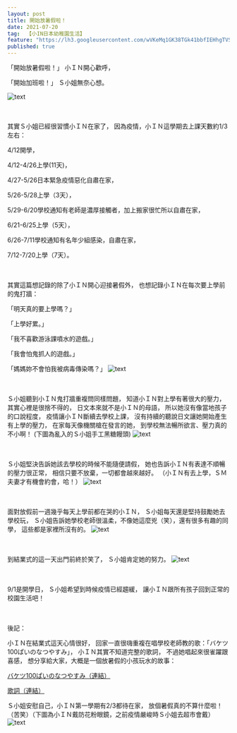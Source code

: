```yaml
---
layout: post
title: 開始放暑假啦！
date: 2021-07-20
tag:  【小IN日本幼稚園生活】
feature: "https://lh3.googleusercontent.com/wVKeMq1GK38TGk41bbfIEHhgTVSeS2Nu57O_mn0eQWsUDi2DCIc1TEAUz8HxqhXafheeHiCrNOov-J9UX62huxKLyV4MSOuYZM-_twkLOjlT0e4A6Y6Qn4UNkwCiqX93JVuH9eF1EUE=w2400"
published: true
---
```

「開始放暑假啦！」
小ＩＮ開心歡呼，

「開始加班啦！」
Ｓ小姐無奈心想。

![text](https://lh3.googleusercontent.com/wVKeMq1GK38TGk41bbfIEHhgTVSeS2Nu57O_mn0eQWsUDi2DCIc1TEAUz8HxqhXafheeHiCrNOov-J9UX62huxKLyV4MSOuYZM-_twkLOjlT0e4A6Y6Qn4UNkwCiqX93JVuH9eF1EUE=w2400)


<br><br>
其實Ｓ小姐已經很習慣小ＩＮ在家了，
因為疫情，小ＩＮ這學期去上課天數約1/3左右：

4/12開學，

4/12-4/26上學(11天)，

4/27-5/26日本緊急疫情惡化自肅在家，

5/26-5/28上學（3天），

5/29-6/20學校通知有老師是濃厚接觸者，加上搬家很忙所以自肅在家，

6/21-6/25上學（5天），

6/26-7/11學校通知有名年少組感染，自肅在家，

7/12-7/20上學（7天）。

<br><br>
其實這篇想記錄的除了小ＩＮ開心迎接暑假外，
也想記錄小ＩＮ在每次要上學前的鬼打牆：

「明天真的要上學嗎？」

「上學好累。」

「我不喜歡游泳課噴水的遊戲。」

「我會怕鬼抓人的遊戲。」

「媽媽妳不會怕我被病毒傳染嗎？」
![text](https://lh3.googleusercontent.com/MbVGWsPBZp8kwtVAuuFgfNFcuA4LFoLsp_7kL4Zl2ocOnMS2-Fdm7YS3zoiA3IbcVKiLKjAhysRtlsEsEvJaFxe2qYu7OrrT5D-h1qLmTZAfM3-FVKoBhJG7okJyU5tQ3G3gKq8PXbQ=w2400)


<br><br>
Ｓ小姐聽到小ＩＮ鬼打牆重複問同樣問題，
知道小ＩＮ對上學有著很大的壓力，
其實心裡是很捨不得的，
日文本來就不是小ＩＮ的母語，
所以她沒有像當地孩子的口說程度，
疫情讓小ＩＮ斷續去學校上課，
沒有持續的聽說日文讓她開始產生有上學的壓力，
在家每天像機關槍在發言的她，
到學校無法暢所欲言、壓力真的不小啊！
(下圖為亂入的Ｓ小姐手工黑糖饅頭)
![text](https://lh3.googleusercontent.com/VxqB2DYF3b3JP3ZR4KOENTB4kngJqZZ8_fKb8aTyC329Lj2AZtQ091wF_dktHW0qRHHPagcA0A9Cd6-hSW88CdRA7yotemVDyvjLGEszoMcJ1qD_ibfpvayfF5SY4PdeAAoDXkzECYk=w2400)


<br><br>
Ｓ小姐堅決告訴她該去學校的時候不能隨便請假，
她也告訴小ＩＮ有表達不順暢的壓力很正常，
相信只要不放棄，一切都會越來越好。
（小ＩＮ有去上學，ＳＭ夫妻才有機會約會，哈！）
![text](https://lh3.googleusercontent.com/7PuJQyXY5bf4WNfJV2hMDiT280-6NtEYXYexwrj7A1QKXywtekELrOaxRH7q0gs4q2dmVQOoScut_aSdcN1ChtdcGtz1IqpBq-h2-Ssh812-gTJZETp7MuWl2xpEOZY91SaIzMbUBsU=w2400)


<br><br>
面對放假前一週幾乎每天上學前都在哭的小ＩＮ，
Ｓ小姐每天還是堅持鼓勵她去學校玩，
Ｓ小姐告訴她學校老師很溫柔，不像她這麼兇（笑），還有很多有趣的同學，
這些都是家裡所沒有的。
![text](https://lh3.googleusercontent.com/WAErsmbN00SP5_DhVbp1lMCpxOcn23QmeqqG2H2XcJRhloPRnN2JDM9JPssUIj9MIJd0KD2lybgO-DRTnLmcWGHaQGgTQgVsHodd75hEESH21-MGSXzuhV78-sh1JyZG-bkCSc0S6Dc=w2400)


<br><br>
到結業式的這一天出門前終於笑了，
Ｓ小姐肯定她的努力。
![text](https://lh3.googleusercontent.com/CZjSzP_pkkXt-kMDoG2b9smRZA7HjHILUT-EOR6gehV34H5hEGUYnwVCxzWQ7OVJrx1L0TOn7byqzLgZUWFctngKpx48h4ERtcN1axJJgNwhI15_rn7Bd3EDxRjlBsOPwzRjUAeyk9s=w2400)


<br><br>
9/1是開學日，
Ｓ小姐希望到時候疫情已經趨緩，
讓小ＩＮ跟所有孩子回到正常的校園生活吧！


<br><br>
後記：

小ＩＮ在結業式這天心情很好，
回家一直很嗨重複在唱學校老師教的歌：「バケツ100ぱいのなつやすみ」，
小ＩＮ其實不知道完整的歌詞，
不過她唱起來很雀躍跟喜感，
想分享給大家，大概是一個放暑假的小孩玩水的故事：

[バケツ100ぱいのなつやすみ（連結）](https://www.youtube.com/watch?v=HvRsHLqy2Q0)

[歌詞（連結）](https://hoick.jp/mdb/detail/10426/%E3%83%90%E3%82%B1%E3%83%84100%E3%81%B1%E3%81%84%E3%81%AE%E3%81%AA%E3%81%A4%E3%82%84%E3%81%99%E3%81%BF)

Ｓ小姐安慰自己，小ＩＮ第一學期有2/3都待在家，
放個暑假真的不算什麼啦！（苦笑）（下圖為小ＩＮ戴防花粉眼鏡，之前疫情嚴峻時Ｓ小姐去超市會戴）
![text](https://lh3.googleusercontent.com/8QABMMxGljlmd3YvWUn_D0jX1xOKgNPVq-yGD41t91tKb3GCTs5GxLWX9xWWJo_GRIQ5MrkTmY2IV4_fLTKFiWbJ5egXCvWa_Cz5FcJm9X2h1J791llQ1ZvlbIGdsZtrrtJ8fYzJ9DA=w2400)
